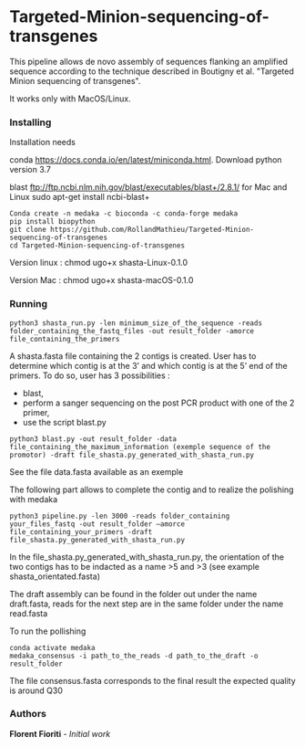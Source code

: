 # Targeted-Minion-sequencing-of-transgenes
This pipeline allows de novo assembly of sequences flanking an amplified sequence according to the technique described in Boutigny et al. "Targeted Minion sequencing of transgenes".

It works only with MacOS/Linux.

### Installing
Installation needs 

conda https://docs.conda.io/en/latest/miniconda.html. Download python version 3.7 

blast ftp://ftp.ncbi.nlm.nih.gov/blast/executables/blast+/2.8.1/ for Mac and Linux sudo apt-get install ncbi-blast+
```
Conda create -n medaka -c bioconda -c conda-forge medaka 
pip install biopython 
git clone https://github.com/RollandMathieu/Targeted-Minion-sequencing-of-transgenes
cd Targeted-Minion-sequencing-of-transgenes 
```
Version linux : chmod ugo+x shasta-Linux-0.1.0

Version Mac : chmod ugo+x shasta-macOS-0.1.0

### Running
```
python3 shasta_run.py -len minimum_size_of_the_sequence -reads folder_containing_the_fastq_files -out result_folder -amorce file_containing_the_primers
```
A shasta.fasta file containing the 2 contigs is created. User has to determine which contig is at the 3’ and which contig is at the 5’ end of the primers. To do so, user has 3 possibilities : 
* blast, 
* perform a sanger sequencing on the post PCR product with one of the 2 primer,
* use the script blast.py
```
python3 blast.py -out result_folder -data file_containing_the_maximum_information (exemple sequence of the promotor) -draft file_shasta.py_generated_with_shasta_run.py
```
See the file data.fasta available as an exemple

The following part allows to complete the contig and to realize the polishing with medaka 
```
python3 pipeline.py -len 3000 -reads folder_containing your_files_fastq -out result_folder –amorce file_containing_your_primers -draft file_shasta.py_generated_with_shasta_run.py
```
In the file_shasta.py_generated_with_shasta_run.py, the orientation of the two contigs has to be indacted as a name >5 and >3 (see example shasta_orientated.fasta)

The draft assembly can be found in the folder out under the name draft.fasta, reads for the next step are in the same folder under the name read.fasta

To run the pollishing
```
conda activate medaka
medaka_consensus -i path_to_the_reads -d path_to_the_draft -o result_folder
```
The file consensus.fasta corresponds to the final result the expected quality is around Q30

### Authors
**Florent Fioriti** - *Initial work*
